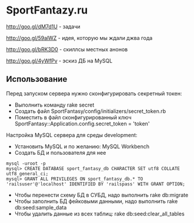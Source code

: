 SportFantazy.ru
=================

http://goo.gl/dM7d1U - задачи

http://goo.gl/59alWZ - идея, которую мы ждали джва года

http://goo.gl/bRK3D0 - скиллсы местных анонов

http://goo.gl/4yWfPv - эскиз ДБ на MySQL

Использование
-----------------

Перед запуском сервера нужно сконфигурировать секретный токен:

* Выполнить команду rake secret
* Создать файл SportFantasy/config/initializers/secret_token.rb
* Поместить в файл сконфигурированный ключ  SportFantasy::Application.config.secret_token = 'token'

Настройка MySQL сервера для среды development:

* Установить MySQL и по желанию: MySQL Workbench
* Создать БД и пользователя для нее
```
mysql -uroot -p
mysql> CREATE DATABASE sport_fantasy_db CHARACTER SET utf8 COLLATE utf8_general_ci;
mysql> GRANT ALL PRIVILEGES ON sport_fantasy_db.* TO 'railsuser'@'localhost' IDENTIFIED BY 'railspass' WITH GRANT OPTION;
```

* Чтобы перенести схему БД в СУБД, надо выполнить rake db:migrate
* Чтобы заполнить БД фейковыми данными, надо выполнить rake db:seed:sample_data
* Чтобы удалить данные из всех таблиц: rake db:seed:clear_all_tables